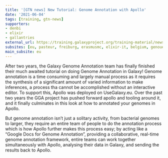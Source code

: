 ```yaml
---
title: '[GTN news] New Tutorial: Genome Annotation with Apollo'
date: '2021-06-04'
tags: [training, gtn-news]
supporters:
- denbi
- elixir
- gallantries
external_url: https://training.galaxyproject.org/training-material/news/2021/06/04/apollo.html
subsites: [eu, pasteur, freiburg, erasmusmc, elixir-it, belgium, genouest]
main_subsite: eu
---
```


<p>After two years, the Galaxy Genome Annotation team has finally finished their much awaited tutorial on doing Genome Annotation in Galaxy! Genome annotation is a time consuming and largely manual process as it requires the synthesis of a significant amount of varied information to make inferences, a process tha cannot be accomplished without an interactive editor. To support this, Apollo was deployed on UseGalaxy.eu. Over the past two years the GGA project has pushed forward apollo and tooling around it, and it finally culminates in this look at how to annotated your genomes in Apollo.</p>

<p>But genome annotation isn’t just a solitary activity, from bacterial genomes to larger, they require an entire team of people to do the annotation process which is how Apollo further makes this process easy; by acting like a “Google Docs for Genome Annotation”, providing a collaborative, real-time genome annotation framework, entire teams can work together simultaneously with Apollo, analysing their data in Galaxy, and sending the results back to Apollo.</p>


